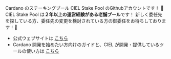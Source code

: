 Cardano のステーキングプール CIEL Stake Pool のGithubアカウントです！ 👋
CIEL Stake Pool は**２年以上の運営経験がある老舗プール**です！
新しく委任先を探している方、委任先の変更を検討されている方の御委任をお待ちしております！🫡

- 公式ウェブサイトは [こちら](https://www.cielstakepool.com/)
- Cardano 開発を始めたい方向けのガイドと、CIEL が開発・提供しているツールの使い方は [こちら](https://guide.cielstakepool.com/)

<!--
<a href="https://github.com/anuraghazra/github-readme-stats">
  <img align="left" src="https://github-readme-stats.vercel.app/api?username=449sabu&count_private=true&show_icons=true" />
</a>

<a href="https://github.com/anuraghazra/github-readme-stats">
  <img align="left" src="https://github-readme-stats.vercel.app/api/top-langs/?username=449sabu&langs_count=8" />
</a>
-->
<!--
**449sabu/449sabu** is a ✨ _special_ ✨ repository because its `README.md` (this file) appears on your GitHub profile.

Here are some ideas to get you started:

- 🔭 I’m currently working on ...
- 🌱 I’m currently learning ...
- 👯 I’m looking to collaborate on ...
- 🤔 I’m looking for help with ...
- 💬 Ask me about ...
- 📫 How to reach me: ...
- 😄 Pronouns: ...
- ⚡ Fun fact: ...
-->
